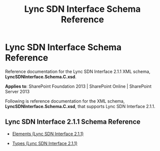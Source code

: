 ﻿---
title: Lync SDN Interface Schema Reference
TOCTitle: Lync SDN Interface Schema Reference
ms:assetid: 553e325e-d48a-4e7b-b7ac-042f87253ed8
ms:mtpsurl: https://msdn.microsoft.com/en-us/library/Dn912673(v=office.15)
ms:contentKeyID: 64126842
ms.date: 02/16/2015
mtps_version: v=office.15
---

# Lync SDN Interface Schema Reference

Reference documentation for the Lync SDN Interface 2.1.1 XML schema, **LyncSDNInterface.Schema.C.xsd**.


**Applies to**: SharePoint Foundation 2013 | SharePoint Online | SharePoint Server 2013

Following is reference documentation for the XML schema, **LyncSDNInterface.Schema.C.xsd**, that supports Lync SDN Interface 2.1.1.

## Lync SDN Interface 2.1.1 Schema Reference

  - [Elements (Lync SDN Interface 2.1.1)](elements-lync-sdn-interface-2-1-1.md)

  - [Types (Lync SDN Interface 2.1.1)](types-lync-sdn-interface-2-1-1.md)


